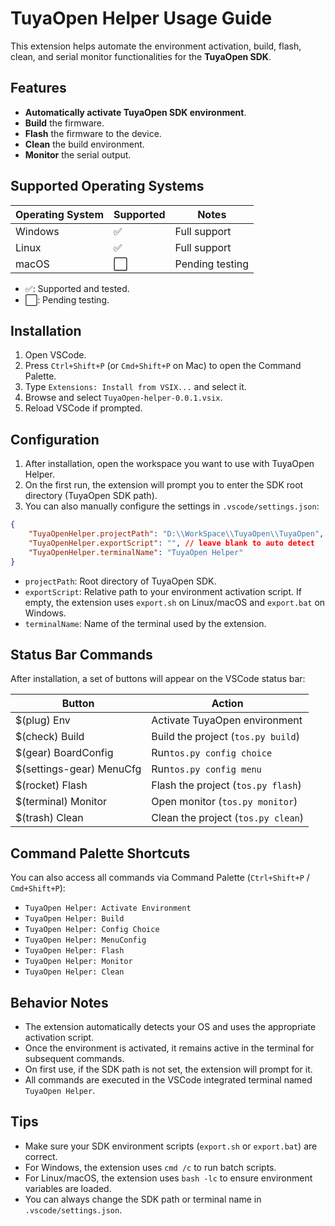 # TuyaOpen Helper Usage Guide

This extension helps automate the environment activation, build, flash, clean, and serial monitor functionalities for the **TuyaOpen SDK**.

## Features
- **Automatically activate TuyaOpen SDK environment**.
- **Build** the firmware.
- **Flash** the firmware to the device.
- **Clean** the build environment.
- **Monitor** the serial output.

## Supported Operating Systems

| Operating System | Supported | Notes                        |
| ---------------- | --------- | ---------------------------- |
| Windows          | ✅        | Full support                 |
| Linux            | ✅        | Full support                 |
| macOS            | ⬜        | Pending testing              |

- ✅: Supported and tested.
- ⬜: Pending testing.
## Installation

1. Open VSCode.
2. Press `Ctrl+Shift+P` (or `Cmd+Shift+P` on Mac) to open the Command Palette.
3. Type `Extensions: Install from VSIX...` and select it.
4. Browse and select `TuyaOpen-helper-0.0.1.vsix`.
5. Reload VSCode if prompted.

## Configuration

1. After installation, open the workspace you want to use with TuyaOpen Helper.
2. On the first run, the extension will prompt you to enter the SDK root directory (TuyaOpen SDK path).
3. You can also manually configure the settings in `.vscode/settings.json`:

```json
{
    "TuyaOpenHelper.projectPath": "D:\\WorkSpace\\TuyaOpen\\TuyaOpen",
    "TuyaOpenHelper.exportScript": "", // leave blank to auto detect
    "TuyaOpenHelper.terminalName": "TuyaOpen Helper"
}
```

- `projectPath`: Root directory of TuyaOpen SDK.
- `exportScript`: Relative path to your environment activation script. If empty, the extension uses `export.sh` on Linux/macOS and `export.bat` on Windows.
- `terminalName`: Name of the terminal used by the extension.

## Status Bar Commands

After installation, a set of buttons will appear on the VSCode status bar:


| Button                   | Action                             |
| ------------------------ | ---------------------------------- |
| $(plug) Env              | Activate TuyaOpen environment      |
| $(check) Build           | Build the project (`tos.py build`) |
| $(gear) BoardConfig      | Run`tos.py config choice`          |
| $(settings-gear) MenuCfg | Run`tos.py config menu`            |
| $(rocket) Flash          | Flash the project (`tos.py flash`) |
| $(terminal) Monitor      | Open monitor (`tos.py monitor`)    |
| $(trash) Clean           | Clean the project (`tos.py clean`) |

## Command Palette Shortcuts

You can also access all commands via Command Palette (`Ctrl+Shift+P` / `Cmd+Shift+P`):

- `TuyaOpen Helper: Activate Environment`
- `TuyaOpen Helper: Build`
- `TuyaOpen Helper: Config Choice`
- `TuyaOpen Helper: MenuConfig`
- `TuyaOpen Helper: Flash`
- `TuyaOpen Helper: Monitor`
- `TuyaOpen Helper: Clean`

## Behavior Notes

- The extension automatically detects your OS and uses the appropriate activation script.
- Once the environment is activated, it remains active in the terminal for subsequent commands.
- On first use, if the SDK path is not set, the extension will prompt for it.
- All commands are executed in the VSCode integrated terminal named `TuyaOpen Helper`.

## Tips

- Make sure your SDK environment scripts (`export.sh` or `export.bat`) are correct.
- For Windows, the extension uses `cmd /c` to run batch scripts.
- For Linux/macOS, the extension uses `bash -lc` to ensure environment variables are loaded.
- You can always change the SDK path or terminal name in `.vscode/settings.json`.
